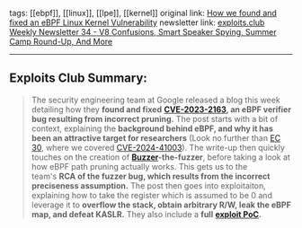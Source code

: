 tags: [[ebpf]], [[linux]], [[lpe]], [[kernel]]
original link: [How we found and fixed an eBPF Linux Kernel Vulnerability](https://bughunters.google.com/blog/6303226026131456/a-deep-dive-into-cve-2023-2163-how-we-found-and-fixed-an-ebpf-linux-kernel-vulnerability?ref=blog.exploits.club)
newsletter link: [exploits.club Weekly Newsletter 34 - V8 Confusions, Smart Speaker Spying, Summer Camp Round-Up, And More](https://blog.exploits.club/exploits-club-weekly-newsletter-34-v8-confusions-smart-speaker-spying-summer-camp-round-up-and-more-2/)

---
## Exploits Club Summary:
> The security engineering team at Google released a blog this week detailing how they **found and fixed** [**CVE-2023-2163**](https://github.com/google/security-research/security/advisories/GHSA-j87x-j6mh-mv8v?ref=blog.exploits.club)**, an eBPF verifier bug resulting from incorrect pruning.** The post starts with a bit of context, explaining the **background behind eBPF, and why it has been an attractive target for researchers** (Look no further than [EC 30](https://blog.exploits.club/exploits-club-weekly-newsletter-30/), where we covered [CVE-2024-41003](https://github.com/google/security-research/security/advisories/GHSA-hfqc-63c7-rj9f?ref=blog.exploits.club#event-251168)). The write-up then quickly touches on the creation of [**Buzzer**](https://security.googleblog.com/2023/05/introducing-new-way-to-buzz-for-ebpf.html?ref=blog.exploits.club)**-the-fuzzer**, before taking a look at how eBPF path pruning actually works. This gets us to the team's **RCA of the fuzzer bug, which results from the incorrect preciseness assumption.** The post then goes into exploitaiton, explaining how to take the register which is assumed to be 0 and leverage it to **overflow the stack, obtain arbitrary R/W, leak the eBPF map, and defeat KASLR.** They also include a **full** [**exploit PoC**](https://github.com/google/security-research/tree/master/pocs/linux/cve-2023-2163?ref=blog.exploits.club)**.**